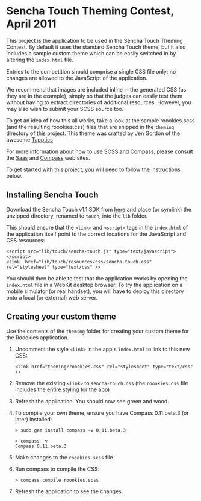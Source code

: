 Sencha Touch Theming Contest, April 2011
========================================

This project is the application to be used in the Sencha Touch Theming Contest. By default it uses the standard Sencha Touch theme, but it also includes a sample custom theme which can be easily switched in by altering the <code>index.html</code> file.

Entries to the competition should comprise a single CSS file only: no changes are allowed to the JavaScript of the application.

We recommend that images are included inline in the generated CSS (as they are in the example), simply so that the judges can easily test them without having to extract directories of additional resources. However, you may also wish to submit your SCSS source too.

To get an idea of how this all works, take a look at the sample roookies.scss (and the resulting roookies.css) files that are shipped in the <code>theming</code> directory of this project. This theme was crafted by Jen Gordon of the awesome [Tapptics](http://www.tapptics.com/)

For more information about how to use SCSS and Compass, please consult the [Saas](http://sass-lang.com/) and [Compass](http://compass-style.org) web sites.

To get started with this project, you will need to follow the instructions below.


Installing Sencha Touch
-----------------------

Download the Sencha Touch v1.1 SDK from [here](http://www.sencha.com/products/touch/download/) and place (or symlink) the unzipped directory, renamed to <code>touch</code>, into the <code>lib</code> folder.

This should ensure that the <code>&lt;link&gt;</code> and <code>&lt;script&gt;</code> tags in the <code>index.html</code> of the application itself point to the correct locations for the JavaScript and CSS resources:

    <script src="lib/touch/sencha-touch.js" type="text/javascript"></script>
    <link  href="lib/touch/resources/css/sencha-touch.css" rel="stylesheet" type="text/css" />

You should then be able to test that the application works by opening the <code>index.html</code> file in a WebKit desktop browser. To try the application on a mobile simulator (or real handset), you will have to deploy this directory onto a local (or external) web server.


Creating your custom theme
--------------------------

Use the contents of the <code>theming</code> folder for creating your custom theme for the Roookies application.

1.  Uncomment the style <code>&lt;link&gt;</code> in the app's <code>index.html</code> to link to this new CSS:

        <link href="theming/roookies.css" rel="stylesheet" type="text/css" />

2.  Remove the existing <code>&lt;link&gt;</code> to <code>sencha-touch.css</code> (the <code>roookies.css</code> file includes the entire styling for the app)

3.  Refresh the application. You should now see green and wood.

4.  To compile your own theme, ensure you have Compass 0.11.beta.3 (or later) installed:

        > sudo gem install compass -v 0.11.beta.3

        > compass -v
        Compass 0.11.beta.3

5.  Make changes to the <code>roookies.scss</code> file

6.  Run compass to compile the CSS:

        > compass compile roookies.scss

7.  Refresh the application to see the changes.
